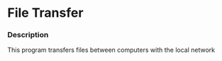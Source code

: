 # File Transfer

### Description
This program transfers files between computers with the local network
